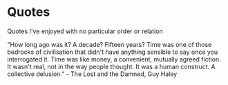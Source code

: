 # Quotes

Quotes I've enjoyed with no particular order or relation


"How long ago was it? A decade? Fifteen years? Time was one of those bedrocks of civilisation that didn't have anything sensible to say once you interrogated it. Time was like money, a convenient, mutually agreed fiction. It wasn't real, not in the way people thought. It was a human construct. A collective delusion." - The Lost and the Damned, Guy Haley
